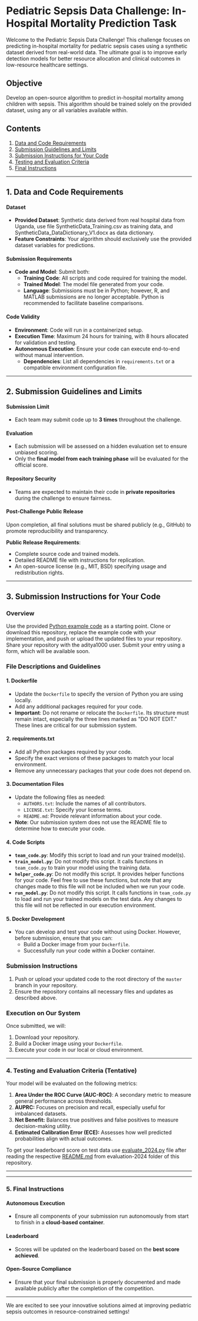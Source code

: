 # Pediatric Sepsis Data Challenge: In-Hospital Mortality Prediction Task

<!-- Brief introduction to the challenge and its objectives -->
Welcome to the Pediatric Sepsis Data Challenge! This challenge focuses on predicting in-hospital mortality for pediatric sepsis cases using a synthetic dataset derived from real-world data. The ultimate goal is to improve early detection models for better resource allocation and clinical outcomes in low-resource healthcare settings.

## Objective

<!-- State the primary task for participants -->
Develop an open-source algorithm to predict in-hospital mortality among children with sepsis. This algorithm should be trained solely on the provided dataset, using any or all variables available within.

## Contents

<!-- Table of contents for easy navigation in a Markdown file -->
1. [Data and Code Requirements](#1-data-and-code-requirements)
2. [Submission Guidelines and Limits](#2-submission-guidelines-and-limits)
3. [Submission Instructions for Your Code](#3-Submission-Instructions-for-Your-Code)
4. [Testing and Evaluation Criteria](#4-testing-and-evaluation-criteria)
5. [Final Instructions](#5-final-instructions)

---

## 1. Data and Code Requirements

#### Dataset

- **Provided Dataset**: Synthetic data derived from real hospital data from Uganda, use file SyntheticData_Training.csv as training data, and SyntheticData_DataDictionary_V1.docx as data dictionary.
- **Feature Constraints**: Your algorithm should exclusively use the provided dataset variables for predictions.

#### Submission Requirements

- **Code and Model**: Submit both:
  - **Training Code**: All scripts and code required for training the model.
  - **Trained Model**: The model file generated from your code.
  - **Language**: Submissions must be in Python; however, R, and MATLAB submissions are no longer acceptable. Python is recommended to facilitate baseline comparisons.



#### Code Validity

- **Environment**: Code will run in a containerized setup.
- **Execution Time**: Maximum 24 hours for training, with 8 hours allocated for validation and testing.
- **Autonomous Execution**: Ensure your code can execute end-to-end without manual intervention.
  - **Dependencies**: List all dependencies in `requirements.txt` or a compatible environment configuration file.

---

## 2. Submission Guidelines and Limits

#### Submission Limit

- Each team may submit code up to **3 times** throughout the challenge.

#### Evaluation

- Each submission will be assessed on a hidden evaluation set to ensure unbiased scoring.
- Only the **final model from each training phase** will be evaluated for the official score.

#### Repository Security

- Teams are expected to maintain their code in **private repositories** during the challenge to ensure fairness.

#### Post-Challenge Public Release

<!-- Explain the requirements for the public release of solutions after the challenge concludes -->
Upon completion, all final solutions must be shared publicly (e.g., GitHub) to promote reproducibility and transparency.

**Public Release Requirements**:
- Complete source code and trained models.
- Detailed README file with instructions for replication.
- An open-source license (e.g., MIT, BSD) specifying usage and redistribution rights.

---

## 3. Submission Instructions for Your Code

### Overview
Use the provided [Python example code](python-example-2023) as a starting point. Clone or download this repository, replace the example code with your implementation, and push or upload the updated files to your repository. Share your repository with the aditya1000 user. Submit your entry using a form, which will be available soon. 

### File Descriptions and Guidelines

#### 1. **Dockerfile**
- Update the `Dockerfile` to specify the version of Python you are using locally.
- Add any additional packages required for your code.
- **Important**: Do not rename or relocate the `Dockerfile`. Its structure must remain intact, especially the three lines marked as "DO NOT EDIT." These lines are critical for our submission system.

#### 2. **requirements.txt**
- Add all Python packages required by your code.
- Specify the exact versions of these packages to match your local environment.
- Remove any unnecessary packages that your code does not depend on.

#### 3. **Documentation Files**
- Update the following files as needed:
  - `AUTHORS.txt`: Include the names of all contributors.
  - `LICENSE.txt`: Specify your license terms.
  - `README.md`: Provide relevant information about your code.  
- **Note**: Our submission system does not use the README file to determine how to execute your code.

#### 4. **Code Scripts**
- **`team_code.py`**: Modify this script to load and run your trained model(s).
- **`train_model.py`**: Do not modify this script. It calls functions in `team_code.py` to train your model using the training data.
- **`helper_code.py`**: Do not modify this script. It provides helper functions for your code. Feel free to use these functions, but note that any changes made to this file will not be included when we run your code.
- **`run_model.py`**: Do not modify this script. It calls functions in `team_code.py` to load and run your trained models on the test data. Any changes to this file will not be reflected in our execution environment.

#### 5. **Docker Development**
- You can develop and test your code without using Docker. However, before submission, ensure that you can:
  - Build a Docker image from your `Dockerfile`.
  - Successfully run your code within a Docker container.

### Submission Instructions
1. Push or upload your updated code to the root directory of the `master` branch in your repository.
2. Ensure the repository contains all necessary files and updates as described above.

### Execution on Our System
Once submitted, we will:
1. Download your repository.
2. Build a Docker image using your `Dockerfile`.
3. Execute your code in our local or cloud environment.

---

### 4. Testing and Evaluation Criteria (Tentative)

<!-- Details on how submissions will be evaluated based on several key metrics -->
Your model will be evaluated on the following metrics:

1. **Area Under the ROC Curve (AUC-ROC)**: A secondary metric to measure general performance across thresholds.
2. **AUPRC:** Focuses on precision and recall, especially useful for imbalanced datasets.
3. **Net Benefit:** 
Balances true positives and false positives to measure decision-making utility.
4. **Estimated Calibration Error (ECE):** 
Assesses how well predicted probabilities align with actual outcomes.

To get your leaderboard score on test data use [evaluate_2024.py](evaluation-2024) file after reading the respective [README.md](evaluation-2024) from evaluation-2024 folder of this repository. 

---



---

### 5. Final Instructions

#### Autonomous Execution
- Ensure all components of your submission run autonomously from start to finish in a **cloud-based container**.

#### Leaderboard
- Scores will be updated on the leaderboard based on the **best score achieved**.

#### Open-Source Compliance
- Ensure that your final submission is properly documented and made available publicly after the completion of the competition.

---

We are excited to see your innovative solutions aimed at improving pediatric sepsis outcomes in resource-constrained settings!

